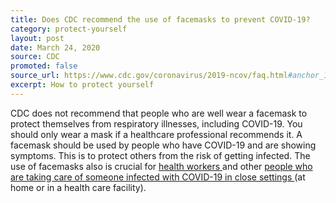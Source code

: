 ```yaml
---
title: Does CDC recommend the use of facemasks to prevent COVID-19?
category: protect-yourself
layout: post
date: March 24, 2020
source: CDC
promoted: false
source_url: https://www.cdc.gov/coronavirus/2019-ncov/faq.html#anchor_1584386949645
excerpt: How to protect yourself
---
```


CDC does not recommend that people who are well wear a facemask to protect themselves from respiratory illnesses, including
COVID-19. You should only wear a mask if a healthcare professional recommends it. A facemask should be used by people who
have COVID-19 and are showing symptoms. This is to protect others from the risk of getting infected. The use of facemasks
also is crucial for <a href="https://www.cdc.gov/coronavirus/2019-ncov/infection-control/control-recommendations.html?CDC_AA_refVal=https%3A%2F%2Fwww.cdc.gov%2Fcoronavirus%2F2019-ncov%2Fhcp%2Finfection-control.html"> health workers </a> and
other <a href="https://www.cdc.gov/coronavirus/2019-ncov/hcp/guidance-home-care.html"> people who are taking care of someone infected with COVID-19 in close settings </a> (at home or in a health care facility).
